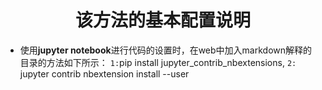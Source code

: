 # <center>该方法的基本配置说明 </center>
- 使用**jupyter notebook**进行代码的设置时，在web中加入markdown解释的目录的方法如下所示：
`1:`pip install jupyter_contrib_nbextensions, `2:` jupyter contrib nbextension install --user
